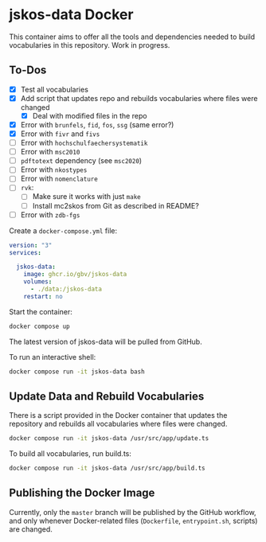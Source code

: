 # jskos-data Docker

This container aims to offer all the tools and dependencies needed to build vocabularies in this repository. Work in progress.

## To-Dos
- [x] Test all vocabularies
- [x] Add script that updates repo and rebuilds vocabularies where files were changed
  - [x] Deal with modified files in the repo
- [x] Error with `brunfels`, `fid`, `fos`, `ssg` (same error?)
- [x] Error with `fivr` and `fivs`
- [ ] Error with `hochschulfaechersystematik`
- [ ] Error with `msc2010`
- [ ] `pdftotext` dependency (see `msc2020`)
- [ ] Error with `nkostypes`
- [ ] Error with `nomenclature`
- [ ] `rvk`:
  - [ ] Make sure it works with just `make`
  - [ ] Install mc2skos from Git as described in README?
- [ ] Error with `zdb-fgs`

Create a `docker-compose.yml` file:

```yml
version: "3"
services:

  jskos-data:
    image: ghcr.io/gbv/jskos-data
    volumes:
      - ./data:/jskos-data
    restart: no
```

Start the container:

```sh
docker compose up
```

The latest version of jskos-data will be pulled from GitHub.

To run an interactive shell:

```sh
docker compose run -it jskos-data bash
```

## Update Data and Rebuild Vocabularies
There is a script provided in the Docker container that updates the repository and rebuilds all vocabularies where files were changed.

```sh
docker compose run -it jskos-data /usr/src/app/update.ts
```

To build all vocabularies, run build.ts:

```sh
docker compose run -it jskos-data /usr/src/app/build.ts
```

## Publishing the Docker Image

Currently, only the `master` branch will be published by the GitHub workflow, and only whenever Docker-related files (`Dockerfile`, `entrypoint.sh`, scripts) are changed.
